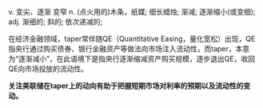 v. 变尖、逐渐 变窄
n. (点火用的)木条，纸媒; 细长蜡烛; 渐减; 逐渐缩小(或变细);
adj. 渐细的; 斜的; 依次递减的;

在经济金融领域，taper常伴随QE（Quantitative Easing，量化宽松）出现，QE指央行通过购买债券、银行金融资产等做法向市场注入流动性，而taper，本意为“逐渐减小”，在此语境下是指央行逐渐缩减资产购买规模，逐步退出QE，收回QE向市场投放的流动性。

**关注美联储在taper上的动向有助于把握短期市场对利率的预期以及流动性的变动。**